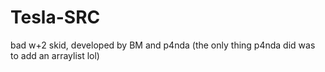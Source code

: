 # Tesla-SRC
 
 bad w+2 skid, developed by BM and p4nda (the only thing p4nda did was to add an arraylist lol)
